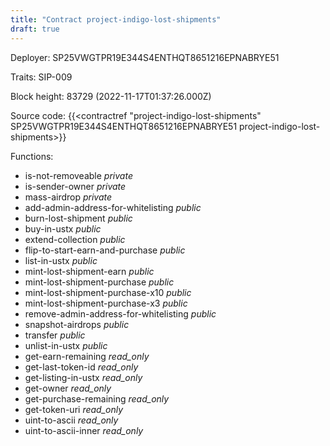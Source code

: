 ```yaml
---
title: "Contract project-indigo-lost-shipments"
draft: true
---
```

Deployer: SP25VWGTPR19E344S4ENTHQT8651216EPNABRYE51

Traits:
SIP-009 



Block height: 83729 (2022-11-17T01:37:26.000Z)

Source code: {{<contractref "project-indigo-lost-shipments" SP25VWGTPR19E344S4ENTHQT8651216EPNABRYE51 project-indigo-lost-shipments>}}

Functions:

* is-not-removeable _private_
* is-sender-owner _private_
* mass-airdrop _private_
* add-admin-address-for-whitelisting _public_
* burn-lost-shipment _public_
* buy-in-ustx _public_
* extend-collection _public_
* flip-to-start-earn-and-purchase _public_
* list-in-ustx _public_
* mint-lost-shipment-earn _public_
* mint-lost-shipment-purchase _public_
* mint-lost-shipment-purchase-x10 _public_
* mint-lost-shipment-purchase-x3 _public_
* remove-admin-address-for-whitelisting _public_
* snapshot-airdrops _public_
* transfer _public_
* unlist-in-ustx _public_
* get-earn-remaining _read_only_
* get-last-token-id _read_only_
* get-listing-in-ustx _read_only_
* get-owner _read_only_
* get-purchase-remaining _read_only_
* get-token-uri _read_only_
* uint-to-ascii _read_only_
* uint-to-ascii-inner _read_only_
